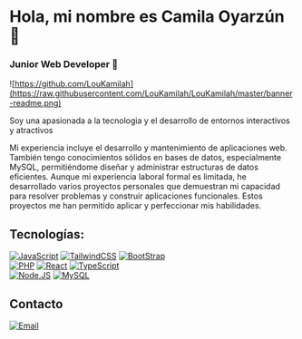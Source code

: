 #  Hola, mi nombre es Camila Oyarzún 👋
### Junior Web Developer 🚀

![https://github.com/LouKamilah](https://raw.githubusercontent.com/LouKamilah/LouKamilah/master/banner-readme.png)

Soy una apasionada a la tecnologia y el desarrollo de entornos interactivos y atractivos 

Mi experiencia incluye el desarrollo y mantenimiento de aplicaciones web. También tengo conocimientos sólidos en bases de datos, especialmente MySQL, permitiéndome diseñar y administrar estructuras de datos eficientes.
Aunque mi experiencia laboral formal es limitada, he desarrollado varios proyectos personales que demuestran mi capacidad para resolver problemas y construir aplicaciones funcionales. Estos proyectos me han permitido aplicar y perfeccionar mis habilidades.

## Tecnologías:
[![JavaScript](https://img.shields.io/badge/JavaScript%20-%20white?style=for-the-badge&logo=JavaScript&logoSize=auto&labelColor=white&color=white)]()
[![TailwindCSS](https://img.shields.io/badge/TailwindCSS%20-%20cyan?style=for-the-badge&logo=Tailwind%20CSS&logoColor=blue&logoSize=auto&labelColor=white&color=white)]()
[![BootStrap](https://img.shields.io/badge/bootstrap%20-%20white?style=for-the-badge&logo=bootstrap&logoSize=auto&labelColor=white&color=white)]()
</br>
[![PHP](https://img.shields.io/badge/PHP%20-%20white?style=for-the-badge&logo=PHP&logoSize=auto&labelColor=white&color=white)]()
[![React](https://img.shields.io/badge/React%20-%20white?style=for-the-badge&logo=React&logoSize=auto&labelColor=white&color=white)]()
[![TypeScript](https://img.shields.io/badge/typescript%20-%20white?style=for-the-badge&logo=typescript&logoSize=auto&labelColor=white&color=white)]()
</br>
[![Node.JS](https://img.shields.io/badge/node.js%20-%20white?style=for-the-badge&logo=nodedotjs&logoSize=auto&labelColor=white&color=white)]()
[![MySQL](https://img.shields.io/badge/mysql%20-%20white?style=for-the-badge&logo=mysql&logoSize=auto&labelColor=white&color=white)]()
</br>

## Contacto
[![Email](https://img.shields.io/badge/CONTACTOKAMY%40GMAIL.COM%20-%20white?style=for-the-badge&logo=maildotcom&logoColor=black&logoSize=auto&labelColor=white&color=white)](mailto:contactokamy@gmail.com)
